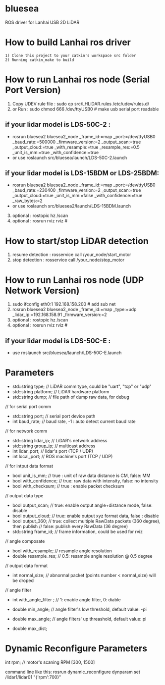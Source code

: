 # bluesea
ROS driver for Lanhai USB 2D LiDAR 

How to build Lanhai ros driver
=====================================================================
    1) Clone this project to your catkin's workspace src folder
    2) Running catkin_make to build 

How to run Lanhai ros node (Serial Port Version)
=====================================================================
1) Copy UDEV rule file : sudo cp src/LHLiDAR.rules /etc/udev/rules.d/
2) or Run : sudo chmod 666 /dev/ttyUSB0 # make usb serial port readable


## if your lidar model is LDS-50C-2 :
* rosrun bluesea2 bluesea2_node _frame_id:=map _port:=/dev/ttyUSB0 _baud_rate:=500000 _firmware_version:=2 _output_scan:=true _output_cloud:=true _with_resample:=true _resample_res:=0.5 _unit_is_mm:=true _with_confidence:=true
* or use roslaunch src/bluesea/launch/LDS-50C-2.launch
    
## if your lidar model is LDS-15BDM or LDS-25BDM:
* rosrun bluesea2 bluesea2_node _frame_id:=map _port:=/dev/ttyUSB0 _baud_rate:=230400 _firmware_version:=2 _output_scan:=true _output_cloud:=true _unit_is_mm:=false _with_confidence:=true _raw_bytes:=2
* or use roslaunch src/bluesea2/launch/LDS-15BDM.launch    

3) optional : rostopic hz /scan
4) optional : rosrun rviz rviz # 

How to start/stop LiDAR detection 
=====================================================================
1) resume detection : rosservice call /your_node/start_motor
2) stop detection : rosservice call /your_node/stop_motor

How to run Lanhai ros node (UDP Network Version)
=====================================================================
1) sudo ifconfig eth0:1 192.168.158.200 # add sub net
2) rosrun bluesea2 bluesea2_node _frame_id:=map _type:=udp _lidar_ip:=192.168.158.91 _firmware_version:=2
3) optional : rostopic hz /scan
4) optional : rosrun rviz rviz # 

## if your lidar model is LDS-50C-E :
* use roslaunch src/bluesea/launch/LDS-50C-E.launch


Parameters
=====================================================================
* std::string type; // LiDAR comm type, could be "uart", "tcp" or "udp"
* std::string platform; // LiDAR hardware platform
* std::string dump;	// file path of dump raw data, for debug

// for serial port comm
* std::string port; // serial port device path
* int baud_rate; // baud rate, -1 : auto detect current baud rate

// for network comm
* std::string lidar_ip; // LiDAR's network address 
* std::string group_ip; // multicast address
* int lidar_port; // lidar's port (TCP / UDP)
* int local_port; // ROS machine's port (TCP / UDP)

// for intput data format
* bool unit_is_mm; //  true : unit of raw data distance is CM, false: MM
* bool with_confidence; // true: raw data with intensity, false: no intensity
* bool with_checksum; // true : enable packet checksum

// output data type
* bool output_scan; // true: enable output angle+distance mode, false: disable
* bool output_cloud; // true: enable output xyz format data, false : disable
* bool output_360; // true: collect multiple RawData packets (360 degree), then publish
				// false: publish every RawData (36 degree)
* std::string frame_id;	// frame information, could be used for rviz

// angle composate
* bool with_resample; // resample angle resolution
* double resample_res; // 0.5: resample angle resolution @ 0.5 degree 


// output data format
* int normal_size; // abnormal packet (points number < normal_size) will be droped

// angle filter
* int with_angle_filter ; // 1: enable angle filter, 0: diable
* double min_angle; // angle filter's low threshold, default value: -pi
* double max_angle; // angle filters' up threashold, default value: pi

* double max_dist;

Dynamic Reconfigure Parameters
=====================================================================
int rpm; // motor's scaning RPM [300, 1500]

command line like this:
rosrun dynamic_reconfigure dynparam set /lidar1/lidar01 "{'rpm':700}"


